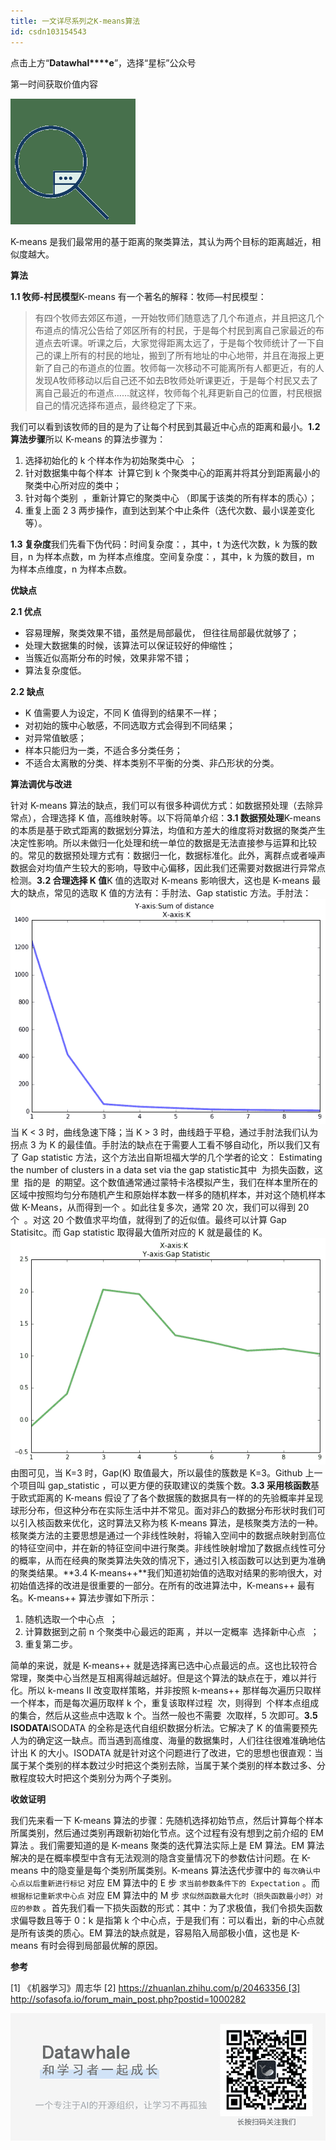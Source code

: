 ```yaml
---
title: 一文详尽系列之K-means算法
id: csdn103154543
---
```


点击上方“**Datawhal****e**”，选择“星标”公众号

第一时间获取价值内容

![640?](../img/8848b38b8e7e18a790e4a60c44ba9cb3.png)

K-means 是我们最常用的基于距离的聚类算法，其认为两个目标的距离越近，相似度越大。

**算法**

**1.1 牧师-村民模型**K-means 有一个著名的解释：牧师—村民模型：

> 有四个牧师去郊区布道，一开始牧师们随意选了几个布道点，并且把这几个布道点的情况公告给了郊区所有的村民，于是每个村民到离自己家最近的布道点去听课。听课之后，大家觉得距离太远了，于是每个牧师统计了一下自己的课上所有的村民的地址，搬到了所有地址的中心地带，并且在海报上更新了自己的布道点的位置。牧师每一次移动不可能离所有人都更近，有的人发现A牧师移动以后自己还不如去B牧师处听课更近，于是每个村民又去了离自己最近的布道点……就这样，牧师每个礼拜更新自己的位置，村民根据自己的情况选择布道点，最终稳定了下来。

我们可以看到该牧师的目的是为了让每个村民到其最近中心点的距离和最小。**1.2 算法步骤**所以 K-means 的算法步骤为：

1.  选择初始化的 k 个样本作为初始聚类中心  ；
2.  针对数据集中每个样本  计算它到 k 个聚类中心的距离并将其分到距离最小的聚类中心所对应的类中；
3.  针对每个类别  ，重新计算它的聚类中心 （即属于该类的所有样本的质心）；
4.  重复上面 2 3 两步操作，直到达到某个中止条件（迭代次数、最小误差变化等）。

**1.3 复杂度**我们先看下伪代码：时间复杂度：，其中，t 为迭代次数，k 为簇的数目，n 为样本点数，m 为样本点维度。空间复杂度：，其中，k 为簇的数目，m 为样本点维度，n 为样本点数。

**优缺点**

**2.1 优点**

*   容易理解，聚类效果不错，虽然是局部最优， 但往往局部最优就够了；
*   处理大数据集的时候，该算法可以保证较好的伸缩性；
*   当簇近似高斯分布的时候，效果非常不错；
*   算法复杂度低。

**2.2 缺点**

*   K 值需要人为设定，不同 K 值得到的结果不一样；
*   对初始的簇中心敏感，不同选取方式会得到不同结果；
*   对异常值敏感；
*   样本只能归为一类，不适合多分类任务；
*   不适合太离散的分类、样本类别不平衡的分类、非凸形状的分类。

**算法调优与改进**

针对 K-means 算法的缺点，我们可以有很多种调优方式：如数据预处理（去除异常点），合理选择 K 值，高维映射等。以下将简单介绍：**3.1 数据预处理**K-means 的本质是基于欧式距离的数据划分算法，均值和方差大的维度将对数据的聚类产生决定性影响。所以未做归一化处理和统一单位的数据是无法直接参与运算和比较的。常见的数据预处理方式有：数据归一化，数据标准化。此外，离群点或者噪声数据会对均值产生较大的影响，导致中心偏移，因此我们还需要对数据进行异常点检测。**3.2 合理选择 K 值**K 值的选取对 K-means 影响很大，这也是 K-means 最大的缺点，常见的选取 K 值的方法有：手肘法、Gap statistic 方法。手肘法：![640?wx_fmt=png](../img/8986c16bc6404f1e21a4d88a470ec85a.png)当 K < 3 时，曲线急速下降；当 K > 3 时，曲线趋于平稳，通过手肘法我们认为拐点 3 为 K 的最佳值。手肘法的缺点在于需要人工看不够自动化，所以我们又有了 Gap statistic 方法，这个方法出自斯坦福大学的几个学者的论文： Estimating the number of clusters in a data set via the gap statistic其中  为损失函数，这里  指的是  的期望。这个数值通常通过蒙特卡洛模拟产生，我们在样本里所在的区域中按照均匀分布随机产生和原始样本数一样多的随机样本，并对这个随机样本做 K-Means，从而得到一个 。如此往复多次，通常 20 次，我们可以得到 20 个  。对这 20 个数值求平均值，就得到了的近似值。最终可以计算 Gap Statisitc。而 Gap statistic 取得最大值所对应的 K 就是最佳的 K。![640?wx_fmt=png](../img/0930eb9b5948da4a2d671ebb0917eec6.png)由图可见，当 K=3 时，Gap(K) 取值最大，所以最佳的簇数是 K=3。Github 上一个项目叫 gap_statistic ，可以更方便的获取建议的类簇个数。**3.3 采用核函数**基于欧式距离的 K-means 假设了了各个数据簇的数据具有一样的的先验概率并呈现球形分布，但这种分布在实际生活中并不常见。面对非凸的数据分布形状时我们可以引入核函数来优化，这时算法又称为核 K-means 算法，是核聚类方法的一种。核聚类方法的主要思想是通过一个非线性映射，将输入空间中的数据点映射到高位的特征空间中，并在新的特征空间中进行聚类。非线性映射增加了数据点线性可分的概率，从而在经典的聚类算法失效的情况下，通过引入核函数可以达到更为准确的聚类结果。**3.4 K-means++**我们知道初始值的选取对结果的影响很大，对初始值选择的改进是很重要的一部分。在所有的改进算法中，K-means++ 最有名。K-means++ 算法步骤如下所示：

1.  随机选取一个中心点  ；
2.  计算数据到之前 n 个聚类中心最远的距离 ，并以一定概率  选择新中心点  ；
3.  重复第二步。

简单的来说，就是 K-means++ 就是选择离已选中心点最远的点。这也比较符合常理，聚类中心当然是互相离得越远越好。但是这个算法的缺点在于，难以并行化。所以 k-means II 改变取样策略，并非按照 k-means++ 那样每次遍历只取样一个样本，而是每次遍历取样 k 个，重复该取样过程  次，则得到  个样本点组成的集合，然后从这些点中选取 k 个。当然一般也不需要  次取样，5 次即可。**3.5 ISODATA**ISODATA 的全称是迭代自组织数据分析法。它解决了 K 的值需要预先人为的确定这一缺点。而当遇到高维度、海量的数据集时，人们往往很难准确地估计出 K 的大小。ISODATA 就是针对这个问题进行了改进，它的思想也很直观：当属于某个类别的样本数过少时把这个类别去除，当属于某个类别的样本数过多、分散程度较大时把这个类别分为两个子类别。

**收敛证明**

我们先来看一下 K-means 算法的步骤：先随机选择初始节点，然后计算每个样本所属类别，然后通过类别再跟新初始化节点。这个过程有没有想到之前介绍的 EM 算法 。我们需要知道的是 K-means 聚类的迭代算法实际上是 EM 算法。EM 算法解决的是在概率模型中含有无法观测的隐含变量情况下的参数估计问题。在 K-means 中的隐变量是每个类别所属类别。K-means 算法迭代步骤中的 `每次确认中心点以后重新进行标记` 对应 EM 算法中的 E 步 `求当前参数条件下的 Expectation` 。而 `根据标记重新求中心点` 对应 EM 算法中的 M 步 `求似然函数最大化时（损失函数最小时）对应的参数` 。首先我们看一下损失函数的形式：其中：为了求极值，我们令损失函数求偏导数且等于 0：k 是指第 k 个中心点，于是我们有：可以看出，新的中心点就是所有该类的质心。EM 算法的缺点就是，容易陷入局部极小值，这也是 K-means 有时会得到局部最优解的原因。

**参考**

[1] 《机器学习》周志华 [2] https://zhuanlan.zhihu.com/p/20463356 [3] http://sofasofa.io/forum_main_post.php?postid=1000282

![640?wx_fmt=png](../img/77a102cc644938ab22bb0df9802930a8.png)